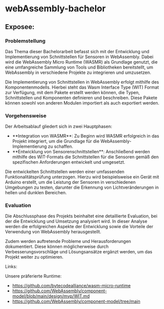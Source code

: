 # webAssembly-bachelor

## Exposee:

### Problemstellung

Das Thema dieser Bachelorarbeit befasst sich mit der Entwicklung und Implementierung von Schnittstellen für Sensoren in WebAssembly. Dabei wird die WebAssembly Micro Runtime (WASMR) als Grundlage genutzt, die eine umfangreiche Sammlung von Tools und Bibliotheken bereitstellt, um WebAssembly in verschiedene Projekte zu integrieren und umzusetzen.

Die Implementierung von Schnittstellen in WebAssembly erfolgt mithilfe des Komponentenmodells. Hierbei steht das Wasm Interface Type (WIT) Format zur Verfügung, mit dem Pakete erstellt werden können, die Typen, Schnittstellen und Komponenten definieren und beschreiben. Diese Pakete können sowohl von anderen Modulen importiert als auch exportiert werden.

### Vorgehensweise

Der Arbeitsablauf gliedert sich in zwei Hauptphasen:

<ul>
   <li>**Integration von WASMR**: Zu Beginn wird WASMR erfolgreich in das Projekt integriert, um die Grundlage für die WebAssembly-Implementierung zu schaffen.</li>
   <li>**Entwicklung von Sensorenschnittstellen**: Anschließend werden mithilfe des WIT-Formats die Schnittstellen für die Sensoren gemäß den spezifischen Anforderungen entwickelt und umgesetzt.</li>
</ul>

Die entwickelten Schnittstellen werden einer umfassenden Funktionalitätsprüfung unterzogen. Hierzu wird beispielsweise ein Gerät mit Arduino erstellt, um die Leistung der Sensoren in verschiedenen Umgebungen zu testen, darunter die Erkennung von Lichtveränderungen in hellen und dunklen Bereichen.

### Evaluation

Die Abschlussphase des Projekts beinhaltet eine detaillierte Evaluation, bei der die Entwicklung und Umsetzung analysiert wird. In dieser Analyse werden die erfolgreichen Aspekte der Entwicklung sowie die Vorteile der Verwendung von WebAssembly herausgestellt.

Zudem werden auftretende Probleme und Herausforderungen dokumentiert. Diese können möglicherweise durch Verbesserungsvorschläge und Lösungsansätze ergänzt werden, um das Projekt weiter zu optimieren.

Links:

Unsere präferierte Runtime: 
* https://github.com/bytecodealliance/wasm-micro-runtime
* https://github.com/WebAssembly/component-model/blob/main/design/mvp/WIT.md
* https://github.com/WebAssembly/component-model/tree/main

